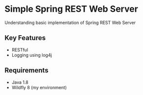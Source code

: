 # Simple Spring REST Web Server
Understanding basic implementation of Spring REST Web Server

## Key Features
- RESTful
- Logging using log4j

## Requirements
- Java 1.8
- Wildfly 8 (my environment)

